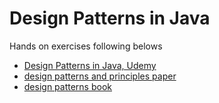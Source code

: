 # Design Patterns in Java
Hands on exercises following belows 
- [Design Patterns in Java, Udemy](https://www.udemy.com/course/design-patterns-java/)
- [design patterns and principles paper](https://fi.ort.edu.uy/innovaportal/file/2032/1/design_principles.pdf)
- [design patterns book](https://en.wikipedia.org/wiki/Design_Patterns)
  
